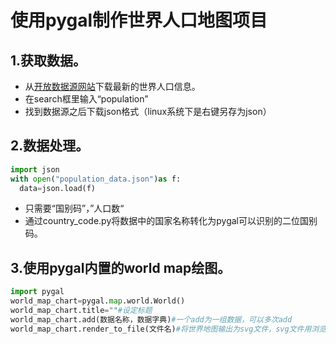 # 使用pygal制作世界人口地图项目    
## 1.获取数据。
- 从[开放数据源网站](https://datahub.io)下载最新的世界人口信息。    
- 在search框里输入“population”
- 找到数据源之后下载json格式（linux系统下是右键另存为json）    
## 2.数据处理。    
```python
import json
with open("population_data.json")as f:
  data=json.load(f)
 ```
- 只需要“国别码”，”人口数“
- 通过country_code.py将数据中的国家名称转化为pygal可以识别的二位国别码。    
## 3.使用pygal内置的world map绘图。    
```python
import pygal
world_map_chart=pygal.map.world.World()
world_map_chart.title=""#设定标题
world_map_chart.add(数据名称，数据字典)#一个add为一组数据，可以多次add
world_map_chart.render_to_file(文件名)#将世界地图输出为svg文件，svg文件用浏览器打开
```
